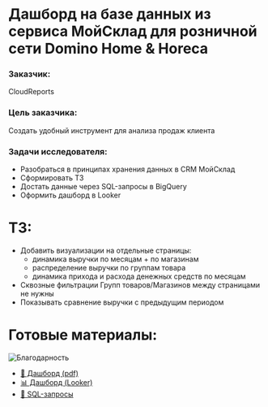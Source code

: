 # Дашборд на базе данных из сервиса МойСклад для розничной сети Domino Home & Horeca

### Заказчик:
CloudReports

### Цель заказчика: 
Создать удобный инструмент для анализа продаж клиента

### Задачи исследователя:
- Разобраться в принципах хранения данных в CRM МойСклад
- Сформировать ТЗ
- Достать данные через SQL-запросы в BigQuery
- Оформить дашборд в Looker

# ТЗ:
 - Добавить визуализации на отдельные страницы:
   - динамика выручки по месяцам + по магазинам
   - распределение выручки по группам товара
   - динамика прихода и расхода денежных средств по месяцам
 - Сквозные фильтрации Групп товаров/Магазинов между страницами не нужны
 - Показывать сравнение выручки с предыдущим периодом

# Готовые материалы:
![Благодарность](https://github.com/user-attachments/assets/58deba66-9b92-49b9-bc83-c4c2def72dc2)

- [💾 Дашборд (pdf)](https://github.com/koroleva-e/portfolio/blob/main/Дашборд%20для%20Domino%20Home%20%26%20Horeca/bi_dash.pdf)
- [📊 Дашборд (Looker)](https://lookerstudio.google.com/reporting/67735b39-4327-495e-ab83-7b625c8f6156)
- [🔎 SQL-запросы](https://github.com/koroleva-e/portfolio/blob/main/Дашборд%20для%20Domino%20Home%20%26%20Horeca/SQL-запросы)

